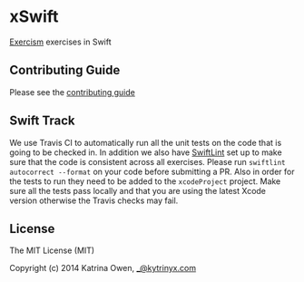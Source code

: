 # xSwift

[Exercism](exercism.io) exercises in Swift

## Contributing Guide

Please see the [contributing guide](https://github.com/exercism/x-api/blob/master/CONTRIBUTING.md#the-exercise-data)

## Swift Track

We use Travis CI to automatically run all the unit tests on the code that is going to be checked in. In addition we also have [SwiftLint](https://github.com/realm/SwiftLint) set up to make sure that the code is consistent across all exercises. Please run `swiftlint autocorrect --format` on your code before submitting a PR. Also in order for the tests to run they need to be added to the `xcodeProject` project. Make sure all the tests pass locally and that you are using the latest Xcode version otherwise the Travis checks may fail. 

## License

The MIT License (MIT)

Copyright (c) 2014 Katrina Owen, _@kytrinyx.com
